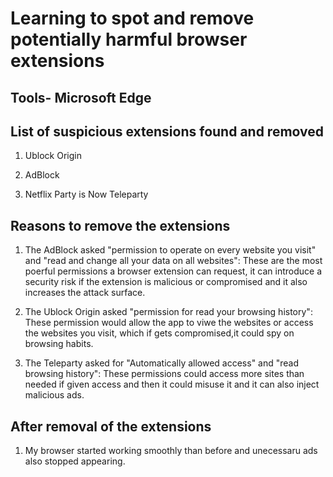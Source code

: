#  Learning to spot and remove potentially harmful browser extensions

## Tools- Microsoft Edge

## List of suspicious extensions found and removed

1. Ublock Origin

2. AdBlock

3. Netflix Party is Now Teleparty

## Reasons to remove the extensions

1. The AdBlock asked "permission to operate on every website you visit" and "read and change all your data on all websites": These are the most poerful permissions a browser extension can request, it can introduce a security risk if the extension is malicious or compromised and it also increases the attack surface.

2. The Ublock Origin asked "permission for read your browsing history": These permission would allow the app to viwe the websites or access the websites you visit, which if gets compromised,it could spy on browsing habits.

3. The Teleparty asked for "Automatically allowed access" and "read browsing history": These permissions could access more sites than needed if given access and then it could misuse it and it can also inject malicious ads.

## After removal of the extensions

1. My browser started working smoothly than before and unecessaru ads also stopped appearing.
